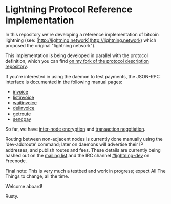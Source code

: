 # Lightning Protocol Reference Implementation

In this repository we're developing a reference implementation of
bitcoin lightning (see:
[http://lightning.network](http://lightning.network) which proposed
the original "lightning network").

This implementation is being developed in parallel with the protocol
definition, which you can find [on my fork of the protocol description repository](https://github.com/rustyrussell/lightning).

If you're interested in using the daemon to test payments, the
JSON-RPC interface is documented in the following manual pages:
* [invoice](doc/lightning-invoice.7.txt)
* [listinvoice](doc/lightning-listinvoice.7.txt)
* [waitinvoice](doc/lightning-waitinvoice.7.txt)
* [delinvoice](doc/lightning-delinvoice.7.txt)
* [getroute](doc/lightning-getroute.7.txt)
* [sendpay](doc/lightning-sendpay.7.txt)

So far, we have [inter-node encryption](https://github.com/rustyrussell/lightning-rfc/blob/master/bolts/01-encryption.md) and [transaction negotiation](https://github.com/rustyrussell/lightning-rfc/blob/master/bolts/02-wire-protocol.md).

Routing between non-adjacent nodes is currently done manually using the 'dev-addroute' command; later on daemons will
advertise their IP addresses, and publish routes and fees.  These details are currently being
hashed out on the [mailing list](https://lists.linuxfoundation.org/mailman/listinfo/lightning-dev) and the IRC channel [#lightning-dev](https://botbot.me/freenode/lightning-dev/) on Freenode.

Final note: This is very much a testbed and work in progress; expect
All The Things to change, all the time.

Welcome aboard!

Rusty.
